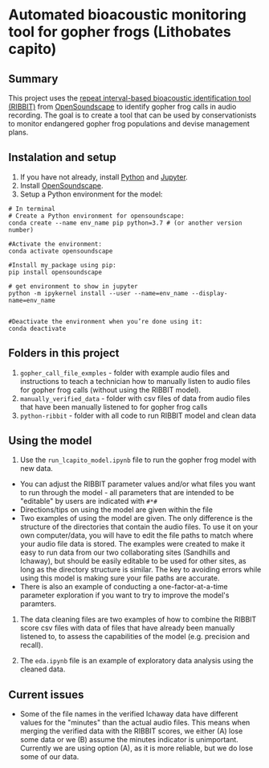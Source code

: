 # Automated bioacoustic monitoring tool for gopher frogs (Lithobates capito)

## Summary

This project uses the [repeat interval-based bioacoustic identification tool (RIBBIT)](https://conbio.onlinelibrary.wiley.com/doi/epdf/10.1111/cobi.13718) from [OpenSoundscape](http://opensoundscape.org/en/latest/) to identify gopher frog calls in audio recording. The goal is to create a tool that can be used by conservationists to monitor endangered gopher frog populations and devise management plans. 

## Instalation and setup 

1. If you have not already, install [Python](https://www.python.org/downloads/) and [Jupyter](https://jupyter.org/install). 
1. Install [OpenSoundscape](http://opensoundscape.org/en/latest/). 
1. Setup a Python environment for the model: 

```
# In terminal
# Create a Python environment for opensoundscape: 
conda create --name env_name pip python=3.7 # (or another version number)

#Activate the environment: 
conda activate opensoundscape

#Install my_package using pip: 
pip install opensoundscape

# get environment to show in jupyter 
python -m ipykernel install --user --name=env_name --display-name=env_name


#Deactivate the environment when you’re done using it: 
conda deactivate

```



## Folders in this project 

1. `gopher_call_file_exmples` - folder with example audio files and instructions to teach a technician how to manually listen to audio files for gopher frog calls (without using the RIBBIT model). 
1. `manually_verified_data` - folder with csv files of data from audio files that have been manually listened to for gopher frog calls
1. `python-ribbit` - folder with all code to run RIBBIT model and clean data 


## Using the model 

1. Use the `run_lcapito_model.ipynb` file to run the gopher frog model with new data. 
  * You can adjust the RIBBIT parameter values and/or what files you want to run through the model - all parameters that are intended to be "editable" by users are indicated with `#*#` 
  * Directions/tips on using the model are given within the file 
  * Two examples of using the model are given. The only difference is the structure of the directories that contain the audio files. To use it on your own computer/data, you will have to edit the file paths to match where your audio file data is stored. The examples were created to make it easy to run data from our two collaborating sites (Sandhills and Ichaway), but should be easily editable to be used for other sites, as long as the directory structure is similar. The key to avoiding errors while using this model is making sure your file paths are accurate. 
  * There is also an example of conducting a one-factor-at-a-time parameter exploration if you want to try to improve the model's paramters. 

1. The data cleaning files are two examples of how to combine the RIBBIT score csv files with data of files that have already been manually listened to, to assess the capabilities of the model (e.g. precision and recall). 

1. The `eda.ipynb` file is an example of exploratory data analysis using the cleaned data. 

## Current issues

* Some of the file names in the verified Ichaway data have different values for the "minutes" than the actual audio files. This means when merging the verified data with the RIBBIT scores, we either (A) lose some data or we (B) assume the minutes indicator is unimportant. Currently we are using option (A), as it is more reliable, but we do lose some of our data. 


  
  
